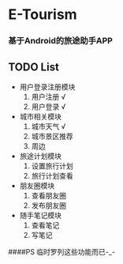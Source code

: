 # E-Tourism
### 基于Android的旅途助手APP

## TODO List
* 用户登录注册模块
	1. 用户注册 √
	2. 用户登录 √
* 城市相关模块
	1. 城市天气 √
	2. 城市景区推荐
	3. 周边
* 旅途计划模块
	1. 设置旅行计划
	2. 旅行计划查看
* 朋友圈模块
	1. 查看朋友圈
	2. 发布朋友圈
* 随手笔记模块
	1. 查看笔记
	2. 写笔记

####PS
临时罗列这些功能而已-_-
